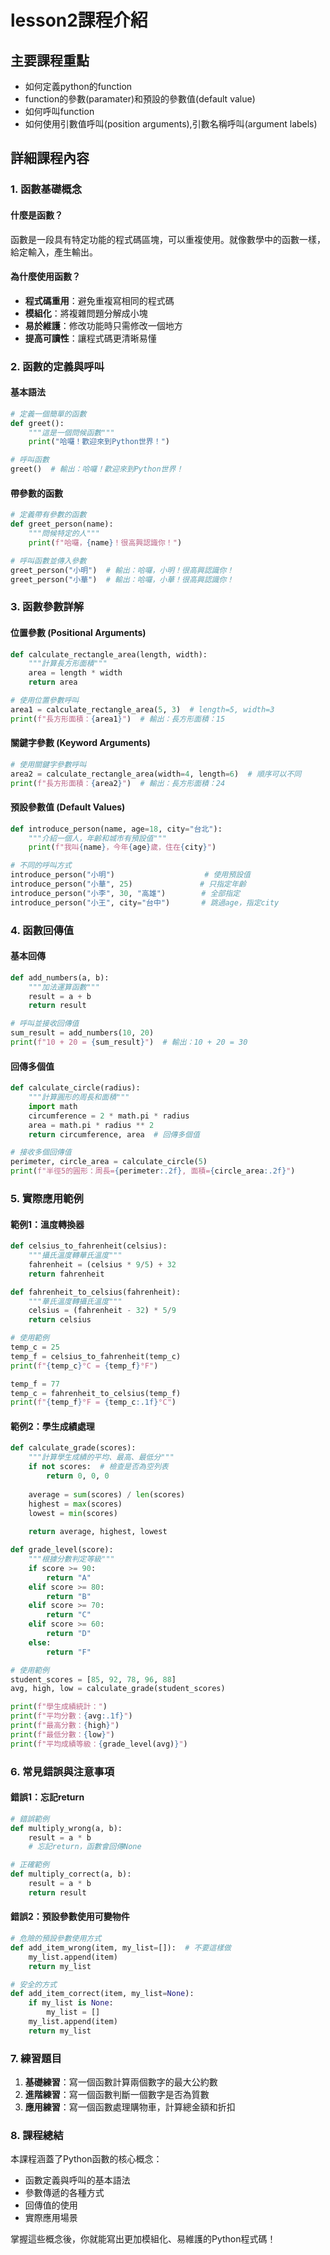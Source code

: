 # lesson2課程介紹

## 主要課程重點
- 如何定義python的function
- function的參數(paramater)和預設的參數值(default value)
- 如何呼叫function
- 如何使用引數值呼叫(position arguments),引數名稱呼叫(argument labels)

## 詳細課程內容

### 1. 函數基礎概念

#### 什麼是函數？
函數是一段具有特定功能的程式碼區塊，可以重複使用。就像數學中的函數一樣，給定輸入，產生輸出。

#### 為什麼使用函數？
- **程式碼重用**：避免重複寫相同的程式碼
- **模組化**：將複雜問題分解成小塊
- **易於維護**：修改功能時只需修改一個地方
- **提高可讀性**：讓程式碼更清晰易懂

### 2. 函數的定義與呼叫

#### 基本語法
```python
# 定義一個簡單的函數
def greet():
    """這是一個問候函數"""
    print("哈囉！歡迎來到Python世界！")

# 呼叫函數
greet()  # 輸出：哈囉！歡迎來到Python世界！
```

#### 帶參數的函數
```python
# 定義帶有參數的函數
def greet_person(name):
    """問候特定的人"""
    print(f"哈囉，{name}！很高興認識你！")

# 呼叫函數並傳入參數
greet_person("小明")  # 輸出：哈囉，小明！很高興認識你！
greet_person("小華")  # 輸出：哈囉，小華！很高興認識你！
```

### 3. 函數參數詳解

#### 位置參數 (Positional Arguments)
```python
def calculate_rectangle_area(length, width):
    """計算長方形面積"""
    area = length * width
    return area

# 使用位置參數呼叫
area1 = calculate_rectangle_area(5, 3)  # length=5, width=3
print(f"長方形面積：{area1}")  # 輸出：長方形面積：15
```

#### 關鍵字參數 (Keyword Arguments)
```python
# 使用關鍵字參數呼叫
area2 = calculate_rectangle_area(width=4, length=6)  # 順序可以不同
print(f"長方形面積：{area2}")  # 輸出：長方形面積：24
```

#### 預設參數值 (Default Values)
```python
def introduce_person(name, age=18, city="台北"):
    """介紹一個人，年齡和城市有預設值"""
    print(f"我叫{name}，今年{age}歲，住在{city}")

# 不同的呼叫方式
introduce_person("小明")                    # 使用預設值
introduce_person("小華", 25)               # 只指定年齡
introduce_person("小李", 30, "高雄")        # 全部指定
introduce_person("小王", city="台中")       # 跳過age，指定city
```

### 4. 函數回傳值

#### 基本回傳
```python
def add_numbers(a, b):
    """加法運算函數"""
    result = a + b
    return result

# 呼叫並接收回傳值
sum_result = add_numbers(10, 20)
print(f"10 + 20 = {sum_result}")  # 輸出：10 + 20 = 30
```

#### 回傳多個值
```python
def calculate_circle(radius):
    """計算圓形的周長和面積"""
    import math
    circumference = 2 * math.pi * radius
    area = math.pi * radius ** 2
    return circumference, area  # 回傳多個值

# 接收多個回傳值
perimeter, circle_area = calculate_circle(5)
print(f"半徑5的圓形：周長={perimeter:.2f}, 面積={circle_area:.2f}")
```

### 5. 實際應用範例

#### 範例1：溫度轉換器
```python
def celsius_to_fahrenheit(celsius):
    """攝氏溫度轉華氏溫度"""
    fahrenheit = (celsius * 9/5) + 32
    return fahrenheit

def fahrenheit_to_celsius(fahrenheit):
    """華氏溫度轉攝氏溫度"""
    celsius = (fahrenheit - 32) * 5/9
    return celsius

# 使用範例
temp_c = 25
temp_f = celsius_to_fahrenheit(temp_c)
print(f"{temp_c}°C = {temp_f}°F")

temp_f = 77
temp_c = fahrenheit_to_celsius(temp_f)
print(f"{temp_f}°F = {temp_c:.1f}°C")
```

#### 範例2：學生成績處理
```python
def calculate_grade(scores):
    """計算學生成績的平均、最高、最低分"""
    if not scores:  # 檢查是否為空列表
        return 0, 0, 0
    
    average = sum(scores) / len(scores)
    highest = max(scores)
    lowest = min(scores)
    
    return average, highest, lowest

def grade_level(score):
    """根據分數判定等級"""
    if score >= 90:
        return "A"
    elif score >= 80:
        return "B"
    elif score >= 70:
        return "C"
    elif score >= 60:
        return "D"
    else:
        return "F"

# 使用範例
student_scores = [85, 92, 78, 96, 88]
avg, high, low = calculate_grade(student_scores)

print(f"學生成績統計：")
print(f"平均分數：{avg:.1f}")
print(f"最高分數：{high}")
print(f"最低分數：{low}")
print(f"平均成績等級：{grade_level(avg)}")
```

### 6. 常見錯誤與注意事項

#### 錯誤1：忘記return
```python
# 錯誤範例
def multiply_wrong(a, b):
    result = a * b
    # 忘記return，函數會回傳None

# 正確範例
def multiply_correct(a, b):
    result = a * b
    return result
```

#### 錯誤2：預設參數使用可變物件
```python
# 危險的預設參數使用方式
def add_item_wrong(item, my_list=[]):  # 不要這樣做
    my_list.append(item)
    return my_list

# 安全的方式
def add_item_correct(item, my_list=None):
    if my_list is None:
        my_list = []
    my_list.append(item)
    return my_list
```

### 7. 練習題目

1. **基礎練習**：寫一個函數計算兩個數字的最大公約數
2. **進階練習**：寫一個函數判斷一個數字是否為質數
3. **應用練習**：寫一個函數處理購物車，計算總金額和折扣

### 8. 課程總結

本課程涵蓋了Python函數的核心概念：
- 函數定義與呼叫的基本語法
- 參數傳遞的各種方式
- 回傳值的使用
- 實際應用場景

掌握這些概念後，你就能寫出更加模組化、易維護的Python程式碼！